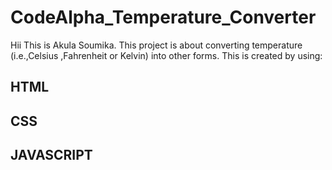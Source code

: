 # CodeAlpha_Temperature_Converter
 Hii This is Akula Soumika.
 This project is about converting temperature (i.e.,Celsius ,Fahrenheit or Kelvin) into other forms.
 This is created by using:
## HTML
## CSS
## JAVASCRIPT
